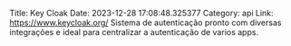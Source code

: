 Title: Key Cloak
Date: 2023-12-28 17:08:48.325377
Category: api
Link: https://www.keycloak.org/
Sistema de autenticação pronto com diversas integrações e ideal para centralizar a autenticação de varios apps.

